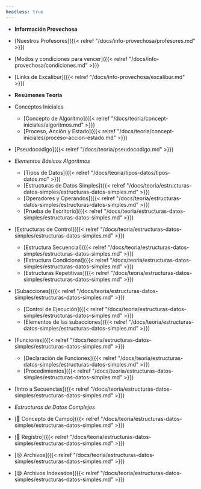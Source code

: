 ```yaml
---
headless: true
---
```


- **Información Provechosa**
- [Nuestros Profesores]({{< relref "/docs/info-provechosa/profesores.md" >}})
- [Modos y condiciones para vencer]({{< relref "/docs/info-provechosa/condiciones.md" >}})
- [Links de Excalibur]({{< relref "/docs/info-provechosa/excalibur.md" >}})

- **Resúmenes Teoría**
- Conceptos Iniciales
  - [Concepto de Algorítmo]({{< relref "/docs/teoria/concept-iniciales/algoritmos.md" >}})
  - [Proceso, Acción y Estado]({{< relref "/docs/teoria/concept-iniciales/proceso-accion-estado.md" >}})
- [Pseudocódigo]({{< relref "/docs/teoria/pseudocodigo.md" >}})
- *Elementos Básicos Algorítmos*
  - [Tipos de Datos]({{< relref "/docs/teoria/tipos-datos/tipos-datos.md" >}})
  - [Estructuras de Datos Simples]({{< relref "/docs/teoria/estructuras-datos-simples/estructuras-datos-simples.md" >}})
  - [Operadores y Operandos]({{< relref "/docs/teoria/estructuras-datos-simples/estructuras-datos-simples.md" >}})
  - [Prueba de Escritorio]({{< relref "/docs/teoria/estructuras-datos-simples/estructuras-datos-simples.md" >}})
- [Estructuras de Control]({{< relref "/docs/teoria/estructuras-datos-simples/estructuras-datos-simples.md" >}})
  - [Estructura Secuencial]({{< relref "/docs/teoria/estructuras-datos-simples/estructuras-datos-simples.md" >}})
  - [Estructura Condicional]({{< relref "/docs/teoria/estructuras-datos-simples/estructuras-datos-simples.md" >}})
  - [Estructuras Repetitivas]({{< relref "/docs/teoria/estructuras-datos-simples/estructuras-datos-simples.md" >}})
- [Subacciones]({{< relref "/docs/teoria/estructuras-datos-simples/estructuras-datos-simples.md" >}})
  - [Control de Ejecución]({{< relref "/docs/teoria/estructuras-datos-simples/estructuras-datos-simples.md" >}})
  - [Elementos de las subacciones]({{< relref "/docs/teoria/estructuras-datos-simples/estructuras-datos-simples.md" >}})
- [Funciones]({{< relref "/docs/teoria/estructuras-datos-simples/estructuras-datos-simples.md" >}})
  - [Declaración de Funciones]({{< relref "/docs/teoria/estructuras-datos-simples/estructuras-datos-simples.md" >}})
  - [Procedimientos]({{< relref "/docs/teoria/estructuras-datos-simples/estructuras-datos-simples.md" >}})
- [Intro a Secuencias]({{< relref "/docs/teoria/estructuras-datos-simples/estructuras-datos-simples.md" >}})
- *Estructuras de Datos Complejos*
- [🙂 Concepto de Campo]({{< relref "/docs/teoria/estructuras-datos-simples/estructuras-datos-simples.md" >}})
- [🫤 Registro]({{< relref "/docs/teoria/estructuras-datos-simples/estructuras-datos-simples.md" >}})
- [☹️ Archivos]({{< relref "/docs/teoria/estructuras-datos-simples/estructuras-datos-simples.md" >}})
- [😪 Archivos Indexados]({{< relref "/docs/teoria/estructuras-datos-simples/estructuras-datos-simples.md" >}})